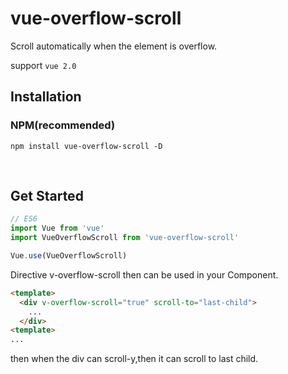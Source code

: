 # vue-overflow-scroll

Scroll automatically when the element is overflow.

support `vue 2.0`

## Installation

### NPM(recommended)

`npm install vue-overflow-scroll -D`

<br>

## Get Started

```js
// ES6
import Vue from 'vue'
import VueOverflowScroll from 'vue-overflow-scroll'

Vue.use(VueOverflowScroll)
```

Directive v-overflow-scroll then can be used in your Component.

```html
<template>
  <div v-overflow-scroll="true" scroll-to="last-child">
    ...
  </div>
<template>
...
```

then when the div can scroll-y,then it can scroll to last child.
